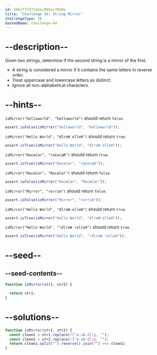 ```yaml
---
id: 68b1f72371a5ac895ac70a0a
title: "Challenge 44: String Mirror"
challengeType: 28
dashedName: challenge-44
---
```


# --description--

Given two strings, determine if the second string is a mirror of the first.

- A string is considered a mirror if it contains the same letters in reverse order.
- Treat uppercase and lowercase letters as distinct.
- Ignore all non-alphabetical characters.

# --hints--

`isMirror("helloworld", "helloworld")` should return `false`.

```js
assert.isFalse(isMirror("helloworld", "helloworld"));
```

`isMirror("Hello World", "dlroW olleH")` should return `true`.

```js
assert.isTrue(isMirror("Hello World", "dlroW olleH"));
```

`isMirror("RaceCar", "raCecaR")` should return `true`.

```js
assert.isTrue(isMirror("RaceCar", "raCecaR"));
```

`isMirror("RaceCar", "RaceCar")` should return `false`.

```js
assert.isFalse(isMirror("RaceCar", "RaceCar"));
```

`isMirror("Mirror", "rorrim")` should return `false`.

```js
assert.isFalse(isMirror("Mirror", "rorrim"));
```

`isMirror("Hello World", "dlroW-olleH")` should return `true`.

```js
assert.isTrue(isMirror("Hello World", "dlroW-olleH"));
```

`isMirror("Hello World", "!dlroW !olleH")` should return `true`.

```js
assert.isTrue(isMirror("Hello World", "!dlroW !olleH"));
```

# --seed--

## --seed-contents--

```js
function isMirror(str1, str2) {

  return str1;
}
```

# --solutions--

```js
function isMirror(str1, str2) {
  const clean1 = str1.replace(/[^a-zA-Z]/g, "");
  const clean2 = str2.replace(/[^a-zA-Z]/g, "");
  return clean1.split("").reverse().join("") === clean2;
}
```
